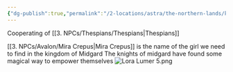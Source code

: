 ```yaml
---
{"dg-publish":true,"permalink":"/2-locations/astra/the-northern-lands/kingdom-of-midgard/kingdom-of-midgard/"}
---
```



Cooperating of [[3. NPCs/Thespians/Thespians\|Thespians]]

[[3. NPCs/Avalon/Mira Crepus\|Mira Crepus]] is the name of the girl  we need to find in the kingdom of Midgard
The knights of midgard have found some magical way to empower themselves
![Lora Lumer 5.png](/img/user/Images/Lora%20Lumer%205.png)